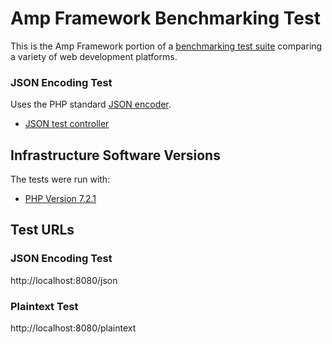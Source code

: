# Amp Framework Benchmarking Test

This is the Amp Framework portion of a [benchmarking test suite](../) comparing a variety of web development platforms.

### JSON Encoding Test

Uses the PHP standard [JSON encoder](http://www.php.net/manual/en/function.json-encode.php).

* [JSON test controller](server.php)

## Infrastructure Software Versions

The tests were run with:

* [PHP Version 7.2.1](http://www.php.net/)

## Test URLs

### JSON Encoding Test

http://localhost:8080/json

### Plaintext Test

http://localhost:8080/plaintext
